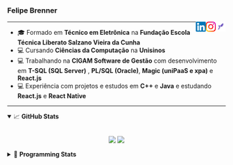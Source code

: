 <h3>Felipe Brenner</h3>

<a href="https://app.rocketseat.com.br/me/felipe-de-oliveira-brenner-conta-ignite" target="_blank" rel="nofollow"><img align="right" width="23rem" src="./assets/rocketseat.png" alt="Rocketseat: @felipe-de-oliveira-brenner-conta-ignite"/></a>
<a href="https://www.instagram.com/felipeobrenner/" target="_blank" rel="nofollow"><img align="right" width="23rem" src="./assets/instagram.png" alt="Instagram: @felipeobrenner"/></a>
<a href="https://www.linkedin.com/in/felipe-de-oliveira-brenner/" target="_blank" rel="nofollow"><img align="right" width="23rem" src="./assets/linkedin.png" alt="LinkedIn: @felipe-de-oliveira-brenner"/></a>

---

- 🎓 Formado em **Técnico em Eletrônica** na **Fundação Escola Técnica Liberato Salzano Vieira da Cunha**
- 💻 Cursando **Ciências da Computação** na **Unisinos**
- 💻 Trabalhando na **CIGAM Software de Gestão** com desenvolvimento em **T-SQL (SQL Server)** , **PL/SQL (Oracle)**, **Magic (uniPaaS e xpa)** e **React.js**
- 💻 Experiência com projetos e estudos em **C++** e **Java** e estudando **React.js** e **React Native**

---

<details open>
  <summary>📈 <b>GitHub Stats</b></summary>
  <br>
  <p align="center">
  <img src="https://github-readme-stats.vercel.app/api?username=felipebrenner&show_icons=true&theme=dark"/>
  <img src="https://github-readme-stats.vercel.app/api/top-langs/?username=felipebrenner&layout=compact&theme=dark">
  </p>

</details>

<details>
  <summary>🤖 <b>Programming Stats</b></summary>
  <br/>

  <!--START_SECTION:waka-->
**🐱 My GitHub Data** 

> 🏆 522 Contributions in the Year 2021
 > 
> 📦 129.2 kB Used in GitHub's Storage 
 > 
> 🚫 Not Opted to Hire
 > 
> 📜 21 Public Repositories 
 > 
> 🔑 1 Private Repository 
 > 
**I'm a Night 🦉** 

```text
🌞 Morning    43 commits     ██░░░░░░░░░░░░░░░░░░░░░░░   8.5% 
🌆 Daytime    128 commits    ██████░░░░░░░░░░░░░░░░░░░   25.3% 
🌃 Evening    312 commits    ███████████████░░░░░░░░░░   61.66% 
🌙 Night      23 commits     █░░░░░░░░░░░░░░░░░░░░░░░░   4.55%

```
📅 **I'm Most Productive on Sunday** 

```text
Monday       77 commits     ███░░░░░░░░░░░░░░░░░░░░░░   15.22% 
Tuesday      109 commits    █████░░░░░░░░░░░░░░░░░░░░   21.54% 
Wednesday    55 commits     ██░░░░░░░░░░░░░░░░░░░░░░░   10.87% 
Thursday     52 commits     ██░░░░░░░░░░░░░░░░░░░░░░░   10.28% 
Friday       27 commits     █░░░░░░░░░░░░░░░░░░░░░░░░   5.34% 
Saturday     65 commits     ███░░░░░░░░░░░░░░░░░░░░░░   12.85% 
Sunday       121 commits    ██████░░░░░░░░░░░░░░░░░░░   23.91%

```


📊 **This Week I Spent My Time On** 

```text
💬 Programming Languages: 
JSX                      3 hrs 50 mins       ███████████████░░░░░░░░░░   62.04% 
JSON                     1 hr 16 mins        █████░░░░░░░░░░░░░░░░░░░░   20.56% 
Python                   28 mins             ██░░░░░░░░░░░░░░░░░░░░░░░   7.74% 
JavaScript               27 mins             █░░░░░░░░░░░░░░░░░░░░░░░░   7.46% 
INI                      6 mins              ░░░░░░░░░░░░░░░░░░░░░░░░░   1.76%

🔥 Editors: 
VS Code                  6 hrs 12 mins       █████████████████████████   100.0%

🐱‍💻 Projects: 
www_CGFrontEnd           4 hrs 48 mins       ███████████████████░░░░░░   77.42% 
www_CGFrontTemplate      40 mins             ██░░░░░░░░░░░░░░░░░░░░░░░   10.86% 
tarefa-python-altura-onda28 mins             ██░░░░░░░░░░░░░░░░░░░░░░░   7.75% 
Unknown Project          14 mins             █░░░░░░░░░░░░░░░░░░░░░░░░   3.8% 
myskills                 0 secs              ░░░░░░░░░░░░░░░░░░░░░░░░░   0.17%

💻 Operating System: 
Linux                    6 hrs 5 mins        ████████████████████████░   98.14% 
Windows                  6 mins              ░░░░░░░░░░░░░░░░░░░░░░░░░   1.86%

```

**I Mostly Code in TypeScript** 

```text
TypeScript               9 repos             ██████████░░░░░░░░░░░░░░░   42.86% 
Java                     3 repos             ███░░░░░░░░░░░░░░░░░░░░░░   14.29% 
CSS                      2 repos             ██░░░░░░░░░░░░░░░░░░░░░░░   9.52% 
JavaScript               2 repos             ██░░░░░░░░░░░░░░░░░░░░░░░   9.52% 
Assembly                 1 repo              █░░░░░░░░░░░░░░░░░░░░░░░░   4.76%

```



 Last Updated on 12/12/2021
<!--END_SECTION:waka-->
</details>
